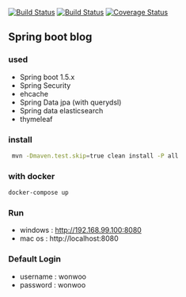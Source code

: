 [![Build Status](https://semaphoreci.com/api/v1/wonwoo/spring-boot-blog-all/branches/master/badge.svg)](https://semaphoreci.com/wonwoo/spring-boot-blog-all)
[![Build Status](https://travis-ci.org/wonwoo/spring-boot-blog.svg?branch=master)](https://travis-ci.org/wonwoo/spring-boot-blog)
[![Coverage Status](https://coveralls.io/repos/github/wonwoo/spring-boot-blog/badge.svg?branch=master)](https://coveralls.io/github/wonwoo/spring-boot-blog?branch=master)

## Spring boot blog 

### used 
 - Spring boot 1.5.x
 - Spring Security
 - ehcache
 - Spring Data jpa (with querydsl)
 - Spring data elasticsearch
 - thymeleaf

### install 

```sh
 mvn -Dmaven.test.skip=true clean install -P all
```

### with docker 

```sh 
docker-compose up
```

### Run 
- windows : http://192.168.99.100:8080
- mac os : http://localhost:8080


### Default Login
 - username : wonwoo
 - password : wonwoo
